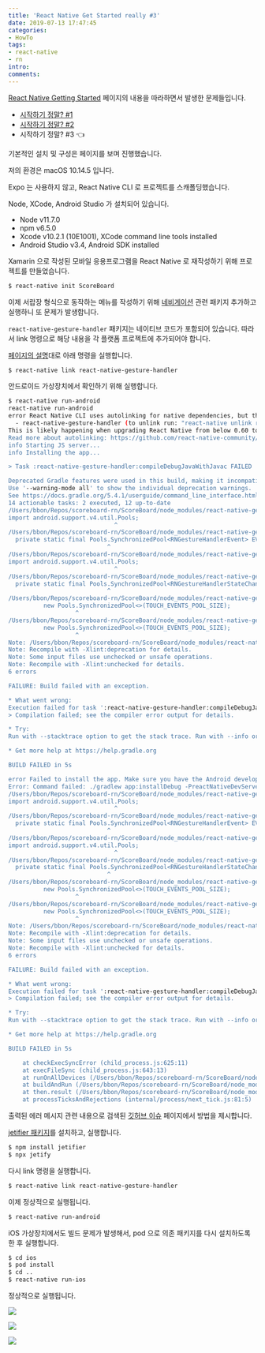 ```yaml
---
title: 'React Native Get Started really #3'
date: 2019-07-13 17:47:45
categories:
- HowTo
tags:
- react-native
- rn
intro:
comments:
---
```


[React Native Getting Started](https://facebook.github.io/react-native/docs/getting-started) 페이지의 내용을 따라하면서 발생한 문제들입니다.

-   [시작하기 정말? #1](../react-native-get-started-really-1)
-   [시작하기 정말? #2](../react-native-get-started-really-2)
-   시작하기 정말? #3 👈

기본적인 설치 및 구성은 페이지를 보며 진행했습니다.

저의 환경은 macOS 10.14.5 입니다.

Expo 는 사용하지 않고, React Native CLI 로 프로젝트를 스캐폴딩했습니다.

Node, XCode, Android Studio 가 설치되어 있습니다.

-   Node v11.7.0
-   npm v6.5.0
-   Xcode v10.2.1 (10E1001), XCode command line tools installed
-   Android Studio v3.4, Android SDK installed

Xamarin 으로 작성된 모바일 응용프로그램을 React Native 로 재작성하기 위해 프로젝트를 만들었습니다.

```bash
$ react-native init ScoreBoard
```

이제 서랍장 형식으로 동작하는 메뉴를 작성하기 위해 [네비게이션](https://facebook.github.io/react-native/docs/navigation) 관련 패키지 추가하고 실행하니 또 문제가 발생합니다.

`react-native-gesture-handler` 패키지는 네이티브 코드가 포함되어 있습니다.
따라서 link 명령으로 해당 내용을 각 플랫폼 프로젝트에 추가되어야 합니다.

[페이지의 설명](https://facebook.github.io/react-native/docs/navigation)대로 아래 명령을 실행합니다.

```bash
$ react-native link react-native-gesture-handler
```

안드로이드 가상장치에서 확인하기 위해 실행합니다.

```bash
$ react-native run-android
react-native run-android
error React Native CLI uses autolinking for native dependencies, but the following modules are linked manually:
  - react-native-gesture-handler (to unlink run: "react-native unlink react-native-gesture-handler")
This is likely happening when upgrading React Native from below 0.60 to 0.60 or above. Going forward, you can unlink this dependency via "react-native unlink <dependency>" and it will be included in your app automatically. If a library isn't compatible with autolinking, disregard this message and notify the library maintainers.
Read more about autolinking: https://github.com/react-native-community/cli/blob/master/docs/autolinking.md
info Starting JS server...
info Installing the app...

> Task :react-native-gesture-handler:compileDebugJavaWithJavac FAILED

Deprecated Gradle features were used in this build, making it incompatible with Gradle 6.0.
Use '--warning-mode all' to show the individual deprecation warnings.
See https://docs.gradle.org/5.4.1/userguide/command_line_interface.html#sec:command_line_warnings
14 actionable tasks: 2 executed, 12 up-to-date
/Users/bbon/Repos/scoreboard-rn/ScoreBoard/node_modules/react-native-gesture-handler/android/src/main/java/com/swmansion/gesturehandler/react/RNGestureHandlerEvent.java:3: error: package android.support.v4.util does not exist
import android.support.v4.util.Pools;
                              ^
/Users/bbon/Repos/scoreboard-rn/ScoreBoard/node_modules/react-native-gesture-handler/android/src/main/java/com/swmansion/gesturehandler/react/RNGestureHandlerEvent.java:19: error: package Pools does not exist
  private static final Pools.SynchronizedPool<RNGestureHandlerEvent> EVENTS_POOL =
                            ^
/Users/bbon/Repos/scoreboard-rn/ScoreBoard/node_modules/react-native-gesture-handler/android/src/main/java/com/swmansion/gesturehandler/react/RNGestureHandlerStateChangeEvent.java:3: error: package android.support.v4.util does not exist
import android.support.v4.util.Pools;
                              ^
/Users/bbon/Repos/scoreboard-rn/ScoreBoard/node_modules/react-native-gesture-handler/android/src/main/java/com/swmansion/gesturehandler/react/RNGestureHandlerStateChangeEvent.java:19: error: package Pools does not exist
  private static final Pools.SynchronizedPool<RNGestureHandlerStateChangeEvent> EVENTS_POOL =
                            ^
/Users/bbon/Repos/scoreboard-rn/ScoreBoard/node_modules/react-native-gesture-handler/android/src/main/java/com/swmansion/gesturehandler/react/RNGestureHandlerEvent.java:20: error: package Pools does not exist
          new Pools.SynchronizedPool<>(TOUCH_EVENTS_POOL_SIZE);
                   ^
/Users/bbon/Repos/scoreboard-rn/ScoreBoard/node_modules/react-native-gesture-handler/android/src/main/java/com/swmansion/gesturehandler/react/RNGestureHandlerStateChangeEvent.java:20: error: package Pools does not exist
          new Pools.SynchronizedPool<>(TOUCH_EVENTS_POOL_SIZE);
                   ^
Note: /Users/bbon/Repos/scoreboard-rn/ScoreBoard/node_modules/react-native-gesture-handler/android/src/main/java/com/swmansion/gesturehandler/react/RNGestureHandlerButtonViewManager.java uses or overrides a deprecated API.
Note: Recompile with -Xlint:deprecation for details.
Note: Some input files use unchecked or unsafe operations.
Note: Recompile with -Xlint:unchecked for details.
6 errors

FAILURE: Build failed with an exception.

* What went wrong:
Execution failed for task ':react-native-gesture-handler:compileDebugJavaWithJavac'.
> Compilation failed; see the compiler error output for details.

* Try:
Run with --stacktrace option to get the stack trace. Run with --info or --debug option to get more log output. Run with --scan to get full insights.

* Get more help at https://help.gradle.org

BUILD FAILED in 5s

error Failed to install the app. Make sure you have the Android development environment set up: https://facebook.github.io/react-native/docs/getting-started.html#android-development-environment. Run CLI with --verbose flag for more details.
Error: Command failed: ./gradlew app:installDebug -PreactNativeDevServerPort=8081
/Users/bbon/Repos/scoreboard-rn/ScoreBoard/node_modules/react-native-gesture-handler/android/src/main/java/com/swmansion/gesturehandler/react/RNGestureHandlerEvent.java:3: error: package android.support.v4.util does not exist
import android.support.v4.util.Pools;
                              ^
/Users/bbon/Repos/scoreboard-rn/ScoreBoard/node_modules/react-native-gesture-handler/android/src/main/java/com/swmansion/gesturehandler/react/RNGestureHandlerEvent.java:19: error: package Pools does not exist
  private static final Pools.SynchronizedPool<RNGestureHandlerEvent> EVENTS_POOL =
                            ^
/Users/bbon/Repos/scoreboard-rn/ScoreBoard/node_modules/react-native-gesture-handler/android/src/main/java/com/swmansion/gesturehandler/react/RNGestureHandlerStateChangeEvent.java:3: error: package android.support.v4.util does not exist
import android.support.v4.util.Pools;
                              ^
/Users/bbon/Repos/scoreboard-rn/ScoreBoard/node_modules/react-native-gesture-handler/android/src/main/java/com/swmansion/gesturehandler/react/RNGestureHandlerStateChangeEvent.java:19: error: package Pools does not exist
  private static final Pools.SynchronizedPool<RNGestureHandlerStateChangeEvent> EVENTS_POOL =
                            ^
/Users/bbon/Repos/scoreboard-rn/ScoreBoard/node_modules/react-native-gesture-handler/android/src/main/java/com/swmansion/gesturehandler/react/RNGestureHandlerEvent.java:20: error: package Pools does not exist
          new Pools.SynchronizedPool<>(TOUCH_EVENTS_POOL_SIZE);
                   ^
/Users/bbon/Repos/scoreboard-rn/ScoreBoard/node_modules/react-native-gesture-handler/android/src/main/java/com/swmansion/gesturehandler/react/RNGestureHandlerStateChangeEvent.java:20: error: package Pools does not exist
          new Pools.SynchronizedPool<>(TOUCH_EVENTS_POOL_SIZE);
                   ^
Note: /Users/bbon/Repos/scoreboard-rn/ScoreBoard/node_modules/react-native-gesture-handler/android/src/main/java/com/swmansion/gesturehandler/react/RNGestureHandlerButtonViewManager.java uses or overrides a deprecated API.
Note: Recompile with -Xlint:deprecation for details.
Note: Some input files use unchecked or unsafe operations.
Note: Recompile with -Xlint:unchecked for details.
6 errors

FAILURE: Build failed with an exception.

* What went wrong:
Execution failed for task ':react-native-gesture-handler:compileDebugJavaWithJavac'.
> Compilation failed; see the compiler error output for details.

* Try:
Run with --stacktrace option to get the stack trace. Run with --info or --debug option to get more log output. Run with --scan to get full insights.

* Get more help at https://help.gradle.org

BUILD FAILED in 5s

    at checkExecSyncError (child_process.js:625:11)
    at execFileSync (child_process.js:643:13)
    at runOnAllDevices (/Users/bbon/Repos/scoreboard-rn/ScoreBoard/node_modules/@react-native-community/cli-platform-android/build/commands/runAndroid/runOnAllDevices.js:75:39)
    at buildAndRun (/Users/bbon/Repos/scoreboard-rn/ScoreBoard/node_modules/@react-native-community/cli-platform-android/build/commands/runAndroid/index.js:137:41)
    at then.result (/Users/bbon/Repos/scoreboard-rn/ScoreBoard/node_modules/@react-native-community/cli-platform-android/build/commands/runAndroid/index.js:103:12)
    at processTicksAndRejections (internal/process/next_tick.js:81:5)
```

출력된 에러 메시지 관련 내용으로 검색된 [깃허브 이슈](https://github.com/kmagiera/react-native-gesture-handler/issues/510) 페이지에서 방법을 제시합니다.

[jetifier 패키지](https://www.npmjs.com/package/jetifier)를 설치하고, 실행합니다.

```bash
$ npm install jetifier
$ npx jetify
```

다시 link 명령을 실행합니다.

```bash
$ react-native link react-native-gesture-handler
```

이제 정상적으로 실행됩니다.

```bash
$ react-native run-android
```

iOS 가상장치에서도 빌드 문제가 발생해서, pod 으로 의존 패키지를 다시 설치하도록 한 후 실행합니다.

```bash
$ cd ios
$ pod install
$ cd ..
$ react-native run-ios
```

정상적으로 실행됩니다.

![](./react-native-3-2019-07-12-001.png)

![](./react-native-3-2019-07-12-002.png)

![](./react-native-3-2019-07-12-003.png)
